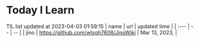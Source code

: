 # Today I Learn 
TIL list updated at 2023-04-03 01:59:15
| name | url | updated time |
| :--- | -- | -- |
| jino | https://github.com/wlsgh7608/JinoWiki | Mar 13, 2023, |
